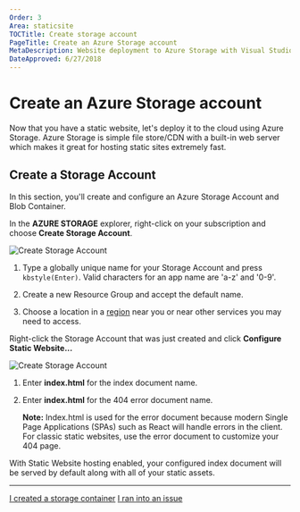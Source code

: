```yaml
---
Order: 3
Area: staticsite
TOCTitle: Create storage account
PageTitle: Create an Azure Storage account
MetaDescription: Website deployment to Azure Storage with Visual Studio Code
DateApproved: 6/27/2018
---
```


# Create an Azure Storage account

Now that you have a static website, let's deploy it to the cloud using Azure
Storage. Azure Storage is simple file store/CDN with a built-in web server which
makes it great for hosting static sites extremely fast.

## Create a Storage Account

In this section, you'll create and configure an Azure Storage Account and Blob
Container.

In the **AZURE STORAGE** explorer, right-click on your subscription and choose
**Create Storage Account**.

![Create Storage Account](images/static-website/create-storage-account.png)

1. Type a globally unique name for your Storage Account and press
   `kbstyle(Enter)`. Valid characters for an app name are 'a-z' and '0-9'.

2. Create a new Resource Group and accept the default name.

3. Choose a location in a [region](https://azure.microsoft.com/en-us/regions/)
   near you or near other services you may need to access.

Right-click the Storage Account that was just created and click **Configure
Static Website...**

![Create Storage Account](images/static-website/configure-static-website.png)

1. Enter **index.html** for the index document name.

2. Enter **index.html** for the 404 error document name.

    **Note:** Index.html is used for the error document because modern Single
    Page Applications (SPAs) such as React will handle errors in the client. For
    classic static websites, use the error document to customize your 404 page.

With Static Website hosting enabled, your configured index document will be
served by default along with all of your static assets.

---

<a class="tutorial-next-btn" href="/tutorials/static-website/deploy-website">I
created a storage container</a>
<a class="tutorial-feedback-btn" onclick="reportIssue('node-deployment-staticwebsite', 'create-storage')" href="javascript:void(0)">I
ran into an issue</a>
